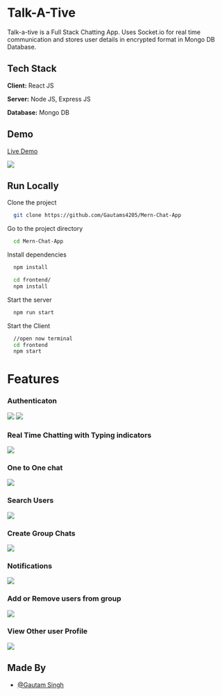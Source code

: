 
# Talk-A-Tive

Talk-a-tive is a Full Stack Chatting App.
Uses Socket.io for real time communication and stores user details in encrypted format in Mongo DB Database.
## Tech Stack

**Client:** React JS

**Server:** Node JS, Express JS

**Database:** Mongo DB
  
## Demo

[Live Demo](https://mern-chat-app-xklv.onrender.com)

![](https://github.com/Gautams4205/Mern-Chat-App/blob/main/screenshots/group%20%2B%20notif.PNG)
## Run Locally

Clone the project

```bash
  git clone https://github.com/Gautams4205/Mern-Chat-App
```

Go to the project directory

```bash
  cd Mern-Chat-App
```

Install dependencies

```bash
  npm install
```

```bash
  cd frontend/
  npm install
```

Start the server

```bash
  npm run start
```
Start the Client

```bash
  //open now terminal
  cd frontend
  npm start
```

  
# Features

### Authenticaton
![](https://github.com/Gautams4205/Mern-Chat-App/blob/main/screenshots/login.PNG)
![](https://github.com/Gautams4205/Mern-Chat-App/blob/main/screenshots/signup.PNG)
### Real Time Chatting with Typing indicators
![](https://github.com/Gautams4205/Mern-Chat-App/blob/main/screenshots/real-time.PNG)
### One to One chat
![](https://github.com/Gautams4205/Mern-Chat-App/blob/main/screenshots/mainscreen.PNG)
### Search Users
![](https://github.com/Gautams4205/Mern-Chat-App/blob/main/screenshots/search.PNG)
### Create Group Chats
![](https://github.com/Gautams4205/Mern-Chat-App/blob/main/screenshots/new%20grp.PNG)
### Notifications 
![](https://github.com/Gautams4205/Mern-Chat-App/blob/main/screenshots/group%20%2B%20notif.PNG)
### Add or Remove users from group
![](https://github.com/Gautams4205/Mern-Chat-App/blob/main/screenshots/add%20rem.PNG)
### View Other user Profile
![](https://github.com/Gautams4205/Mern-Chat-App/blob/main/screenshots/profile.PNG.png)
## Made By

- [@Gautam Singh](https://github.com/Gautams4205)

  
